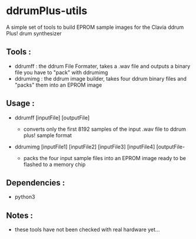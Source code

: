 # ddrumPlus-utils

A simple set of tools to build EPROM sample images for the Clavia ddrum Plus! drum synthesizer

## Tools :
 - ddrumff : the ddrum File Formater, takes a .wav file and outputs a binary file you have to "pack" with ddrumimg
 - ddrumimg :  the ddrum image builder, takes four ddrum binary files and "packs" them into an EPROM image
  
## Usage :
 - ddrumff [inputFile] [outputFile]
    - converts only the first 8192 samples of the input .wav file to ddrum plus! sample format
  
 - ddrumimg [inputFile1] [inputFile2] [inputFile3] [inputFile4] [outputFile-
    - packs the four input sample files into an EPROM image ready to be flashed to a memory chip

## Dependencies :
 - python3

## Notes :
 - these tools have not been checked with real hardware yet...
